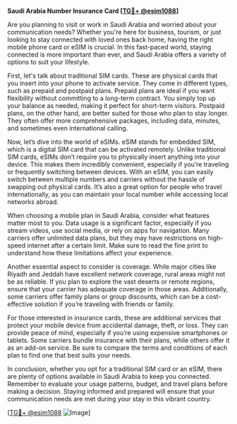 **Saudi Arabia Number Insurance Card [[TG💪+ @esim1088](https://t.me/s/esim1088)]**

Are you planning to visit or work in Saudi Arabia and worried about your communication needs? Whether you're here for business, tourism, or just looking to stay connected with loved ones back home, having the right mobile phone card or eSIM is crucial. In this fast-paced world, staying connected is more important than ever, and Saudi Arabia offers a variety of options to suit your lifestyle.

First, let's talk about traditional SIM cards. These are physical cards that you insert into your phone to activate service. They come in different types, such as prepaid and postpaid plans. Prepaid plans are ideal if you want flexibility without committing to a long-term contract. You simply top up your balance as needed, making it perfect for short-term visitors. Postpaid plans, on the other hand, are better suited for those who plan to stay longer. They often offer more comprehensive packages, including data, minutes, and sometimes even international calling.

Now, let’s dive into the world of eSIMs. eSIM stands for embedded SIM, which is a digital SIM card that can be activated remotely. Unlike traditional SIM cards, eSIMs don’t require you to physically insert anything into your device. This makes them incredibly convenient, especially if you’re traveling or frequently switching between devices. With an eSIM, you can easily switch between multiple numbers and carriers without the hassle of swapping out physical cards. It’s also a great option for people who travel internationally, as you can maintain your local number while accessing local networks abroad.

When choosing a mobile plan in Saudi Arabia, consider what features matter most to you. Data usage is a significant factor, especially if you stream videos, use social media, or rely on apps for navigation. Many carriers offer unlimited data plans, but they may have restrictions on high-speed internet after a certain limit. Make sure to read the fine print to understand how these limitations affect your experience.

Another essential aspect to consider is coverage. While major cities like Riyadh and Jeddah have excellent network coverage, rural areas might not be as reliable. If you plan to explore the vast deserts or remote regions, ensure that your carrier has adequate coverage in those areas. Additionally, some carriers offer family plans or group discounts, which can be a cost-effective solution if you’re traveling with friends or family.

For those interested in insurance cards, these are additional services that protect your mobile device from accidental damage, theft, or loss. They can provide peace of mind, especially if you’re using expensive smartphones or tablets. Some carriers bundle insurance with their plans, while others offer it as an add-on service. Be sure to compare the terms and conditions of each plan to find one that best suits your needs.

In conclusion, whether you opt for a traditional SIM card or an eSIM, there are plenty of options available in Saudi Arabia to keep you connected. Remember to evaluate your usage patterns, budget, and travel plans before making a decision. Staying informed and prepared will ensure that your communication needs are met during your stay in this vibrant country.

[[TG💪+ @esim1088](https://t.me/s/esim1088) ![Image](https://i.postimg.cc/Y0z9fWf4/image.png)]